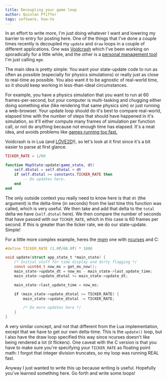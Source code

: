 ```yaml
---
title: Decoupling your game loop
author: Quinlan Pfiffer
tags: software, how-to
---
```


In an effort to write more, I'm just doing whatever I want and lowering my
barrier to entry for posting here. One of the things that I've done a couple
times recently is decoupled my `update` and `draw` loops in a couple of
different applications. One was [Voidcrash](https://github.com/qpfiffer/Voidcrash/tree/master/the_black_cartograph) which 
I've been working on sporadically for a little while, and the other is a
[personal management tool](https://github.com/qpfiffer/mgm) I'm just
calling `mgm`.

The main idea is pretty simple: You want your state-update code to run as often
as possible (especially for physics simulations) or really just as close to
real-time as possible. You also want it to be agnostic of real-world time, so it
should keep working in less-than-ideal circumstances.

For example, you have a physics simulation that you want to run at 60
frames-per-second, but your computer is multi-tasking and chugging either doing
something else (like rendering that same physics sim) or just running a
web-browser. Your update loop should do it's best to compare real-world, elapsed
time with the number of steps that should have happened in it's simulation, so
it'll either compute many frames of simulation per function call, or not do
anything because not enough time has elapsed. It's a neat idea, and avoids
problems like [games running too fast.](https://www.howtogeek.com/171945/why-do-old-game-run-way-too-fast-on-modern-computers/)

Voidcrash is in Lua (and [LÖVE2D](https://love2d.org/)!), so let's look at it first 
since it's a bit easier to parse at first glance.

```Lua
TICKER_RATE = 1/60

function MapState:update(game_state, dt)
    self.dtotal = self.dtotal + dt
    if self.dtotal >= constants.TICKER_RATE then
        -- Do updates here.
    end
end
```

The only outside context you really need to know here is that `dt` (the
argument) is the delta-time (in seconds) from the last time this function
was called, which is very useful. We then take and add that delta to the `total`
delta we have (`self.dtotal` here). We then compare the number of seconds
that have passed with our `TICKER_RATE`, which in this case is 60 frames per
second. If this is greater than the ticker rate, we do our state-update. Simple!

For a little more complex example, heres the [mgm](https://github.com/qpfiffer/mgm) one with [ncurses](https://en.wikipedia.org/wiki/Ncurses) and C:

```C
#define TICKER_RATE (1.0f/60.0f) * 1000

void update(struct app_state_t *main_state) {
	/* Initial stuff for time display and dirty flagging */
	const uint64_t now_ms = get_ms_now();
    main_state->update_dt = now_ms - main_state->last_update_time;
    main_state->update_dtotal += main_state->update_dt;

	main_state->last_update_time = now_ms;

	if (main_state->update_dtotal >= TICKER_RATE) {
		main_state->update_dtotal -= TICKER_RATE;

		/* Do more updates here */
	}
}
```

A very similar concept, and not that different from the Lua implementation,
except that we have to get our own delta-time. This is the `update()` loop, but
I also have the draw loop specified this way since ncurses doesn't like being
rendered a lot (it flickers). One caveat with the C version is that you have to
make sure you're specifying your `TICKER_RATE` as floating point math: I forgot
that integer division truncates, so my loop was running REAL fast.

Anyway I just wanted to write this up because writing is useful. Hopefully
you've learned something here. Go forth and write some loops!
